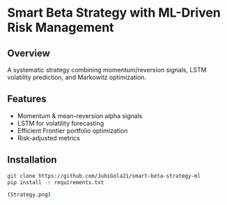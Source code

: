 # Smart Beta Strategy with ML-Driven Risk Management  

## Overview  
A systematic strategy combining momentum/reversion signals, LSTM volatility prediction, and Markowitz optimization.  

## Features  
- Momentum & mean-reversion alpha signals  
- LSTM for volatility forecasting  
- Efficient Frontier portfolio optimization  
- Risk-adjusted metrics  

## Installation  
```bash  
git clone https://github.com/JuhiGola21/smart-beta-strategy-ml  
pip install -r requirements.txt

(Strategy.png)
